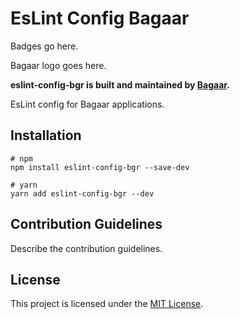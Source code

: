 # EsLint Config Bagaar

Badges go here.

Bagaar logo goes here.

**eslint-config-bgr is built and maintained by [Bagaar](http://bagaar.be).**

EsLint config for Bagaar applications.

## Installation

```shell
# npm
npm install eslint-config-bgr --save-dev

# yarn
yarn add eslint-config-bgr --dev
```

## Contribution Guidelines

Describe the contribution guidelines.

## License

This project is licensed under the [MIT License](./LICENSE.md).
